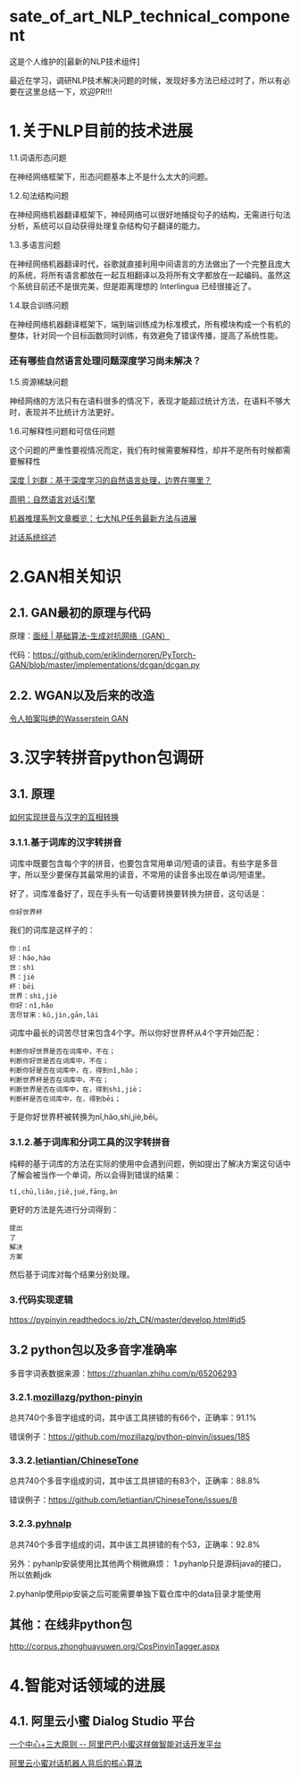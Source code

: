 # sate_of_art_NLP_technical_component
这是个人维护的[最新的NLP技术组件]

最近在学习，调研NLP技术解决问题的时候，发现好多方法已经过时了，所以有必要在这里总结一下，欢迎PR!!!

# 1.关于NLP目前的技术进展

1.1.词语形态问题

在神经网络框架下，形态问题基本上不是什么太大的问题。

1.2.句法结构问题

在神经网络机器翻译框架下，神经网络可以很好地捕捉句子的结构，无需进行句法分析，系统可以自动获得处理复杂结构句子翻译的能力。

1.3.多语言问题

在神经网络机器翻译时代，谷歌就直接利用中间语言的方法做出了一个完整且庞大的系统，将所有语言都放在一起互相翻译以及将所有文字都放在一起编码。虽然这个系统目前还不是很完美，但是距离理想的 Interlingua 已经很接近了。

1.4.联合训练问题

在神经网络机器翻译框架下，端到端训练成为标准模式，所有模块构成一个有机的整体，针对同一个目标函数同时训练，有效避免了错误传播，提高了系统性能。

### 还有哪些自然语言处理问题深度学习尚未解决？

1.5.资源稀缺问题

神经网络的方法只有在语料很多的情况下，表现才能超过统计方法，在语料不够大时，表现并不比统计方法更好。

1.6.可解释性问题和可信任问题

这个问题的严重性要视情况而定，我们有时候需要解释性，却并不是所有时候都需要解释性


[ 深度 | 刘群：基于深度学习的自然语言处理，边界在哪里？ ](https://www.leiphone.com/news/201908/3fbKEVpvrivuV1jb.html)

[周明：自然语言对话引擎](https://www.msra.cn/zh-cn/news/features/ming-zhou-conversation-engine-20170413)

[机器推理系列文章概览：七大NLP任务最新方法与进展](https://www.msra.cn/zh-cn/news/features/machine-reasoning)

[对话系统综述](https://kingsea0-0.github.io/posts/25337/)

# 2.GAN相关知识
## 2.1. GAN最初的原理与代码
原理：[面经 | 基础算法-生成对抗网络（GAN）](https://mp.weixin.qq.com/s/l55RRXLU2Of2kLjQzrW0jQ)

代码：https://github.com/eriklindernoren/PyTorch-GAN/blob/master/implementations/dcgan/dcgan.py

## 2.2. WGAN以及后来的改造
[令人拍案叫绝的Wasserstein GAN](https://zhuanlan.zhihu.com/p/25071913)

# 3.汉字转拼音python包调研
## 3.1. 原理

[如何实现拼音与汉字的互相转换](https://www.letiantian.me/2016-02-08-pinyin-hanzi/)

### 3.1.1.基于词库的汉字转拼音
词库中既要包含每个字的拼音，也要包含常用单词/短语的读音。有些字是多音字，所以至少要保存其最常用的读音，不常用的读音多出现在单词/短语里。

好了，词库准备好了，现在手头有一句话要转换要转换为拼音，这句话是：
```
你好世界杯
```
我们的词库是这样子的：
```
你：nǐ
好：hǎo,hào
世：shì
界：jiè
杯：bēi
世界：shì,jiè
你好：nǐ,hǎo
苦尽甘来：kǔ,jìn,gān,lái
```
词库中最长的词苦尽甘来包含4个字。所以你好世界杯从4个字开始匹配：
```
判断你好世界是否在词库中，不在；
判断你好世是否在词库中，不在；
判断你好是否在词库中，在，得到nǐ,hǎo；
判断世界杯是否在词库中，不在；
判断世界是否在词库中，在，得到shì,jiè；
判断杯是否在词库中，在，得到bēi；
```
于是你好世界杯被转换为nǐ,hǎo,shì,jiè,bēi。

### 3.1.2.基于词库和分词工具的汉字转拼音
纯粹的基于词库的方法在实际的使用中会遇到问题，例如提出了解决方案这句话中了解会被当作一个单词，所以会得到错误的结果：
```
tí,chū,liǎo,jiě,jué,fāng,àn
```
更好的方法是先进行分词得到：
```
提出
了
解决
方案
```
然后基于词库对每个结果分别处理。


### 3.代码实现逻辑

https://pypinyin.readthedocs.io/zh_CN/master/develop.html#id5


## 3.2 python包以及多音字准确率
多音字词表数据来源：https://zhuanlan.zhihu.com/p/65206293

### 3.2.1.[mozillazg/python-pinyin](https://github.com/mozillazg/python-pinyin)

 总共740个多音字组成的词，其中该工具拼错的有66个，正确率：91.1%

错误例子：https://github.com/mozillazg/python-pinyin/issues/185

### 3.3.2.[letiantian/ChineseTone](https://github.com/letiantian/ChineseTone)

总共740个多音字组成的词，其中该工具拼错的有83个，正确率：88.8%

错误例子：https://github.com/letiantian/ChineseTone/issues/8

### 3.2.3.[pyhnalp](https://github.com/hankcs/pyhanlp)
总共740个多音字组成的词，其中该工具拼错的有个53，正确率：92.8%

另外：pyhanlp安装使用比其他两个稍微麻烦：
1.pyhanlp只是源码java的接口，所以依赖jdk

2.pyhanlp使用pip安装之后可能需要单独下载仓库中的data目录才能使用

## 其他：在线非python包
http://corpus.zhonghuayuwen.org/CpsPinyinTagger.aspx


# 4.智能对话领域的进展

## 4.1. 阿里云小蜜 Dialog Studio 平台
[一个中心+三大原则 -- 阿里巴巴小蜜这样做智能对话开发平台](https://yq.aliyun.com/articles/686899?spm=a2c4e.11163080.searchblog.33.17a52ec1rRBNDI)

[阿里云小蜜对话机器人背后的核心算法](https://www.toutiao.com/a6739010864487088644/?tt_from=dingtalk&utm_campaign=client_share&timestamp=1569062324&app=news_article&utm_source=dingtalk&utm_medium=toutiao_ios&req_id=2019092118384301001404706806E2AD4B&dtshare_count=1&group_id=6739010864487088644)

